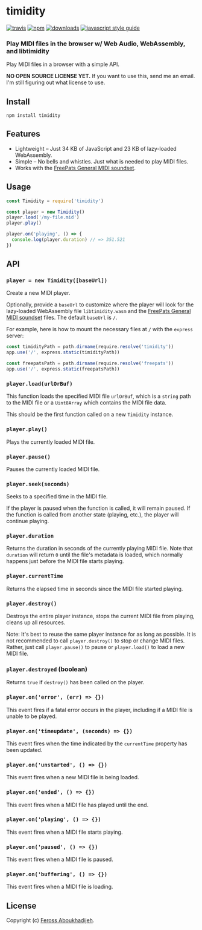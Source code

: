 # timidity

[![travis][travis-image]][travis-url] [![npm][npm-image]][npm-url] [![downloads][downloads-image]][downloads-url] [![javascript style guide][standard-image]][standard-url]

[travis-image]: https://img.shields.io/travis/feross/timidity/master.svg
[travis-url]: https://travis-ci.org/feross/timidity
[npm-image]: https://img.shields.io/npm/v/timidity.svg
[npm-url]: https://npmjs.org/package/timidity
[downloads-image]: https://img.shields.io/npm/dm/timidity.svg
[downloads-url]: https://npmjs.org/package/timidity
[standard-image]: https://img.shields.io/badge/code_style-standard-brightgreen.svg
[standard-url]: https://standardjs.com

### Play MIDI files in the browser w/ Web Audio, WebAssembly, and libtimidity

Play MIDI files in a browser with a simple API.

**NO OPEN SOURCE LICENSE YET.** If you want to use this, send me an email. I'm still figuring
out what license to use.

## Install

```
npm install timidity
```

## Features

- Lightweight – Just 34 KB of JavaScript and 23 KB of lazy-loaded WebAssembly.
- Simple – No bells and whistles. Just what is needed to play MIDI files.
- Works with the [FreePats General MIDI soundset](https://www.npmjs.com/package/freepats).

## Usage

```js
const Timidity = require('timidity')

const player = new Timidity()
player.load('/my-file.mid')
player.play()

player.on('playing', () => {
  console.log(player.duration) // => 351.521
})
```

## API

### `player = new Timidity([baseUrl])`

Create a new MIDI player.

Optionally, provide a `baseUrl` to customize where the player will look for the
lazy-loaded WebAssembly file `libtimidity.wasm` and the
[FreePats General MIDI soundset](https://www.npmjs.com/package/freepats) files.
The default `baseUrl` is `/`.

For example, here is how to mount the necessary files at `/` with the `express`
server:

```js
const timidityPath = path.dirname(require.resolve('timidity'))
app.use('/', express.static(timidityPath))

const freepatsPath = path.dirname(require.resolve('freepats'))
app.use('/', express.static(freepatsPath))
```

### `player.load(urlOrBuf)`

This function loads the specified MIDI file `urlOrBuf`, which is a `string` path
to the MIDI file or a `Uint8Array` which contains the MIDI file data.

This should be the first function called on a new `Timidity` instance.

### `player.play()`

Plays the currently loaded MIDI file.

### `player.pause()`

Pauses the currently loaded MIDI file.

### `player.seek(seconds)`

Seeks to a specified time in the MIDI file.

If the player is paused when the function is called, it will remain paused. If
the function is called from another state (playing, etc.), the player will
continue playing.

### `player.duration`

Returns the duration in seconds of the currently playing MIDI file. Note that
`duration` will return `0` until the file's metadata is loaded, which normally
happens just before the MIDI file starts playing.

### `player.currentTime`

Returns the elapsed time in seconds since the MIDI file started playing.

### `player.destroy()`

Destroys the entire player instance, stops the current MIDI file from playing,
cleans up all resources.

Note: It's best to reuse the same player instance for as long as possible. It is
not recommended to call `player.destroy()` to stop or change MIDI files. Rather,
just call `player.pause()` to pause or `player.load()` to load a new MIDI file.

### `player.destroyed` (boolean)

Returns `true` if `destroy()` has been called on the player.

### `player.on('error', (err) => {})`

This event fires if a fatal error occurs in the player, including if a MIDI file
is unable to be played.

### `player.on('timeupdate', (seconds) => {})`

This event fires when the time indicated by the `currentTime` property has been
updated.

### `player.on('unstarted', () => {})`

This event fires when a new MIDI file is being loaded.

### `player.on('ended', () => {})`

This event fires when a MIDI file has played until the end.

### `player.on('playing', () => {})`

This event fires when a MIDI file starts playing.

### `player.on('paused', () => {})`

This event fires when a MIDI file is paused.

### `player.on('buffering', () => {})`

This event fires when a MIDI file is loading.

## License

Copyright (c) [Feross Aboukhadijeh](https://feross.org).
